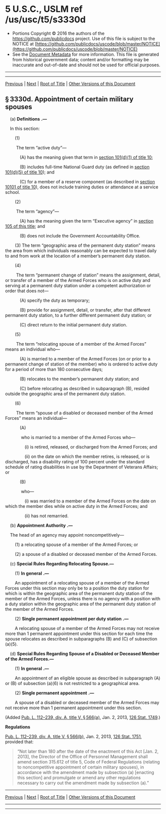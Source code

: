 ---
---

# 5 U.S.C., USLM ref /us/usc/t5/s3330d

* Portions Copyright © 2016 the authors of the https://github.com/publicdocs project.
  Use of this file is subject to the NOTICE at [https://github.com/publicdocs/uscode/blob/master/NOTICE](https://github.com/publicdocs/uscode/blob/master/NOTICE)
* See the [Document Metadata](././../../../../../../..//README.md) for more information.
  This file is generated from historical government data; content and/or formatting may be inaccurate and out-of-date and should not be used for official purposes.

----------
----------

[Previous](./../../../../../../..//us/usc/t5/ptIII/sptB/ch33/schI/m__us_usc_t5_s3330c.md) | [Next](./../../../../../../..//us/usc/t5/ptIII/sptB/ch33/schII/m__us_usc_t5_ptIII_sptB_ch33_schII.md) | [Root of Title](./../../../../../../../) | [Other Versions of this Document](https://publicdocs.github.io/go/links?ns=uslm&ref=%2Fus%2Fusc%2Ft5%2Fs3330d)

## § 3330d. Appointment of certain military spouses

    (a)  __Definitions__  __.—__ 

    In this section:

        (1)

         The term “active duty”—

            (A) has the meaning given that term in [section 101(d)(1) of title 10][/us/usc/t10/s101/d/1];

            (B) includes full-time National Guard duty (as defined in [section 101(d)(5) of title 10][/us/usc/t10/s101/d/5]); and

            (C) for a member of a reserve component (as described in [section 10101 of title 10][/us/usc/t10/s10101]), does not include training duties or attendance at a service school.

        (2)

         The term “agency”—

            (A) has the meaning given the term “Executive agency” in [section 105 of this title][/us/usc/t5/s105]; and

            (B) does not include the Government Accountability Office.

        (3) The term “geographic area of the permanent duty station” means the area from which individuals reasonably can be expected to travel daily to and from work at the location of a member’s permanent duty station.

        (4)

         The term “permanent change of station” means the assignment, detail, or transfer of a member of the Armed Forces who is on active duty and serving at a permanent duty station under a competent authorization or order that does not—

            (A) specify the duty as temporary;

            (B) provide for assignment, detail, or transfer, after that different permanent duty station, to a further different permanent duty station; or

            (C) direct return to the initial permanent duty station.

        (5)

         The term “relocating spouse of a member of the Armed Forces” means an individual who—

            (A) is married to a member of the Armed Forces (on or prior to a permanent change of station of the member) who is ordered to active duty for a period of more than 180 consecutive days;

            (B) relocates to the member’s permanent duty station; and

            (C) before relocating as described in subparagraph (B), resided outside the geographic area of the permanent duty station.

        (6)

         The term “spouse of a disabled or deceased member of the Armed Forces” means an individual—

            (A)

             who is married to a member of the Armed Forces who—

                (i) is retired, released, or discharged from the Armed Forces; and

                (ii) on the date on which the member retires, is released, or is discharged, has a disability rating of 100 percent under the standard schedule of rating disabilities in use by the Department of Veterans Affairs; or

            (B)

             who—

                (i) was married to a member of the Armed Forces on the date on which the member dies while on active duty in the Armed Forces; and

                (ii) has not remarried.

    (b)  __Appointment Authority__  __.—__ 

    The head of an agency may appoint noncompetitively—

        (1) a relocating spouse of a member of the Armed Forces; or

        (2) a spouse of a disabled or deceased member of the Armed Forces.

    (c) __Special Rules Regarding Relocating Spouse.—__ 

        (1)  __In general__  __.—__ 

        An appointment of a relocating spouse of a member of the Armed Forces under this section may only be to a position the duty station for which is within the geographic area of the permanent duty station of the member of the Armed Forces, unless there is no agency with a position with a duty station within the geographic area of the permanent duty station of the member of the Armed Forces.

        (2)  __Single permanent appointment per duty station__  __.—__ 

        A relocating spouse of a member of the Armed Forces may not receive more than 1 permanent appointment under this section for each time the spouse relocates as described in subparagraphs (B) and (C) of subsection (a)(5).

    (d) __Special Rules Regarding Spouse of a Disabled or Deceased Member of the Armed Forces.—__ 

        (1)  __In general__  __.—__ 

        An appointment of an eligible spouse as described in subparagraph (A) or (B) of subsection (a)(6) is not restricted to a geographical area.

        (2)  __Single permanent appointment__  __.—__ 

        A spouse of a disabled or deceased member of the Armed Forces may not receive more than 1 permanent appointment under this section.

(Added [Pub. L. 112–239, div. A, title V, § 566(a)][/us/pl/112/239/s566/a], Jan. 2, 2013, [126 Stat. 1749][/us/stat/126/1749].)

 __Regulations__ 

[Pub. L. 112–239, div. A, title V, § 566(b)][/us/pl/112/239/s566/b], Jan. 2, 2013, [126 Stat. 1751][/us/stat/126/1751], provided that: 

> “Not later than 180 after the date of the enactment of this Act \[Jan. 2, 2013\], the Director of the Office of Personnel Management shall amend section 315.612 of title 5, Code of Federal Regulations (relating to noncompetitive appointment of certain military spouses), in accordance with the amendment made by subsection (a) \[enacting this section\] and promulgate or amend any other regulations necessary to carry out the amendment made by subsection (a).”

----------

[Previous](./../../../../../../..//us/usc/t5/ptIII/sptB/ch33/schI/m__us_usc_t5_s3330c.md) | [Next](./../../../../../../..//us/usc/t5/ptIII/sptB/ch33/schII/m__us_usc_t5_ptIII_sptB_ch33_schII.md) | [Root of Title](./../../../../../../../) | [Other Versions of this Document](https://publicdocs.github.io/go/links?ns=uslm&ref=%2Fus%2Fusc%2Ft5%2Fs3330d)

----------
----------

[/us/usc/t10/s101/d/1]: https://publicdocs.github.io/go/links?ns=uslm&ref=%2Fus%2Fusc%2Ft10%2Fs101%2Fd%2F1
[/us/usc/t10/s101/d/5]: https://publicdocs.github.io/go/links?ns=uslm&ref=%2Fus%2Fusc%2Ft10%2Fs101%2Fd%2F5
[/us/usc/t10/s10101]: https://publicdocs.github.io/go/links?ns=uslm&ref=%2Fus%2Fusc%2Ft10%2Fs10101
[/us/usc/t5/s105]: https://publicdocs.github.io/go/links?ns=uslm&ref=%2Fus%2Fusc%2Ft5%2Fs105
[/us/pl/112/239/s566/a]: https://publicdocs.github.io/go/links?ns=uslm&ref=%2Fus%2Fpl%2F112%2F239%2Fs566%2Fa
[/us/stat/126/1749]: https://publicdocs.github.io/go/links?ns=uslm&ref=%2Fus%2Fstat%2F126%2F1749
[/us/pl/112/239/s566/b]: https://publicdocs.github.io/go/links?ns=uslm&ref=%2Fus%2Fpl%2F112%2F239%2Fs566%2Fb
[/us/stat/126/1751]: https://publicdocs.github.io/go/links?ns=uslm&ref=%2Fus%2Fstat%2F126%2F1751


